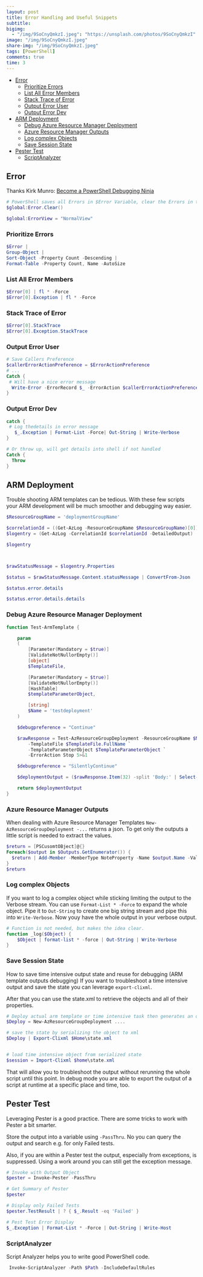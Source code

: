 ```yaml
---
layout: post
title: Error Handling and Useful Snippets
subtitle:
bigimg:
  - "/img/9SoCnyQmkzI.jpeg": "https://unsplash.com/photos/9SoCnyQmkzI"
image: "/img/9SoCnyQmkzI.jpeg"
share-img: "/img/9SoCnyQmkzI.jpeg"
tags: [PowerShell]
comments: true
time: 3
---
```


- [Error](#error)
  - [Prioritize Errors](#prioritize-errors)
  - [List All Error Members](#list-all-error-members)
  - [Stack Trace of Error](#stack-trace-of-error)
  - [Output Error User](#output-error-user)
  - [Output Error Dev](#output-error-dev)
- [ARM Deployment](#arm-deployment)
  - [Debug Azure Resource Manager Deployment](#debug-azure-resource-manager-deployment)
  - [Azure Resource Manager Outputs](#azure-resource-manager-outputs)
  - [Log complex Objects](#log-complex-objects)
  - [Save Session State](#save-session-state)
- [Pester Test](#pester-test)
  - [ScriptAnalyzer](#scriptanalyzer)

## Error

Thanks Kirk Munro: [Become a PowerShell Debugging Ninja](https://www.youtube.com/watch?v=zhjU24hbYuI)

```powershell
# PowerShell saves all Errors in $Error Variable, clear the Errors in the beginning
$global:Error.Clear()

$global:ErrorView = "NormalView"
```

### Prioritize Errors

```powershell
$Error |
Group-Object |
Sort-Object -Property Count -Descending |
Format-Table -Property Count, Name -AutoSize
```

### List All Error Members

```powershell
$Error[0] | fl * -Force
$Error[0].Exception | fl * -Force
```

### Stack Trace of Error

```powershell
$Error[0].StackTrace
$Error[0].Exception.StackTrace
```

### Output Error User

```powershell
# Save Callers Preference
$callerErrorActionPreference = $ErrorActionPreference
# ...
Catch {
 # Will have a nice error message
  Write-Error -ErrorRecord $_ -ErrorAction $callerErrorActionPreference
}
```

### Output Error Dev

```powershell
catch {
 # Log thedetails in error message
   $_.Exception | Format-List -Force| Out-String | Write-Verbose
}

# Or throw up, will get details into shell if not handled
Catch {
  Throw
}
```

## ARM Deployment

Trouble shooting ARM templates can be tedious.
With these few scripts your ARM development will be much smoother and debugging way easier.

```powershell
$ResourceGroupName = 'deploymentGroupName'

$correlationId = ((Get-AzLog -ResourceGroupName $ResourceGroupName)[0]).CorrelationId
$logentry = (Get-AzLog -CorrelationId $correlationId -DetailedOutput)

$logentry



$rawStatusMessage = $logentry.Properties

$status = $rawStatusMessage.Content.statusMessage | ConvertFrom-Json

$status.error.details

$status.error.details.details
```

### Debug Azure Resource Manager Deployment

```powershell
function Test-ArmTemplate {

    param
    (
        [Parameter(Mandatory = $true)]
        [ValidateNotNullorEmpty()]
        [object]
        $TemplateFile,

        [Parameter(Mandatory = $true)]
        [ValidateNotNullorEmpty()]
        [HashTable]
        $templateParameterObject,

        [string]
        $Name = 'testdeployment'
    )

    $debugpreference = "Continue"

    $rawResponse = Test-AzResourceGroupDeployment -ResourceGroupName $Name `
        -TemplateFile $TemplateFile.FullName `
        -TemplateParameterObject $TemplateParameterObject `
        -ErrorAction Stop 5>&1

    $debugpreference = "SilentlyContinue"

    $deploymentOutput = ($rawResponse.Item(32) -split 'Body:' | Select-Object -Skip 1 | ConvertFrom-Json).properties

    return $deploymentOutput
}
```

### Azure Resource Manager Outputs

When dealing with Azure Resource Manager Templates `New-AzResourceGroupDeployment -...` returns a json.
To get only the outputs a little script is needed to extract the values.

```powershell
$return = [PSCusomtOBject]@{}
Foreach($output in $Outputs.GetEnumerator()) {
  $return | Add-Member -MemberType NoteProperty -Name $output.Name -Value $output.Value.Value
}
$return
```

### Log complex Objects

If you want to log a complex object while sticking limiting the output to the Verbose stream.
You can use `Format-List * -Force` to expand the whole object.
Pipe it to `Out-String` to create one big string stream and pipe this into `Write-Verbose`.
Now youy have the whole output in your verbose output.

```powershell
# Function is not needed, but makes the idea clear.
function _log($Object) {
    $Object | format-list * -force | Out-String | Write-Verbose
}
```

### Save Session State

How to save time intensive output state and reuse for debugging (ARM template outputs debugging)
If you want to troubleshoot a time intensive output and save the state you can leverage `export-clixml`.

After that you can use the state.xml to retrieve the objects and all of their properties.

```powershell
# Deploy actual arm template or time intensive task then generates an object to reuse
$Deploy = New-AzResourceGroupDeployment ....

# save the state by serializing the object to xml
$Deploy | Export-Clixml $Home\state.xml


# load time intensive object from serialized state
$session = Import-Clixml $home\state.xml
```

That will allow you to troubleshoot the output without rerunning the whole script until this point.
In debug mode you are able to export the output of a script at runtime at a specific place and time, too.

## Pester Test

Leveraging Pester is a good practice.
There are some tricks to work with Pester a bit smarter.

Store the output into a variable using `-PassThru`.
No you can query the output and search e.g. for only Failed tests.

Also, if you are within a Pester test the output, especially from exceptions, is suppressed.
Using a work around you can still get the exception message.

```powershell
# Invoke with Output Object
$pester = Invoke-Pester -PassThru

# Get Summary of Pester
$pester

# Display only Failed Tests
$pester.TestResult | ? { $_.Result -eq 'Failed' }

# Pest Test Error Display
$_.Exception | Format-List * -Force | Out-String | Write-Host
```

### ScriptAnalyzer

Script Analyzer helps you to write good PowerShell code.

```powershell
 Invoke-ScriptAnalyzer -Path $Path -IncludeDefaultRules
```
